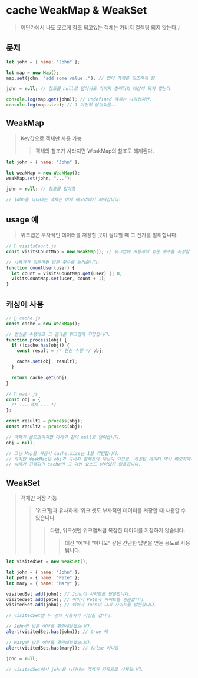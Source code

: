 # cache WeakMap & WeakSet

> 어딘가에서 나도 모르게 참조 되고있는 객체는 가비지 컬렉팅 되지 않는다..!

## 문제

```js
let john = { name: "John" };

let map = new Map();
map.set(john, "add some value.."); // 맵이 객체를 참조하게 됨

john = null; // 참조를 null로 덮어써도 가비지 컬렉터의 대상이 되지 않는다.

console.log(map.get(john)); // undefined 객체는 사라졌지만..
console.log(map.size); // 1 여전히 남아있음..
```

## WeakMap

> Key값으로 객체만 사용 가능
>
> > 객체의 참조가 사라지면 WeakMap의 참조도 해제된다.

```js
let john = { name: "John" };

let weakMap = new WeakMap();
weakMap.set(john, "...");

john = null; // 참조를 덮어씀

// john을 나타내는 객체는 이제 메모리에서 지워집니다!
```

## usage 예

> 위크맵은 부차적인 데이터를 저장할 곳이 필요할 때 그 진가를 발휘합니다.

```js
// 📁 visitsCount.js
const visitsCountMap = new WeakMap(); // 위크맵에 사용자의 방문 횟수를 저장함

// 사용자가 방문하면 방문 횟수를 늘려줍니다.
function countUser(user) {
  let count = visitsCountMap.get(user) || 0;
  visitsCountMap.set(user, count + 1);
}
```

## 캐싱에 사용

```js
// 📁 cache.js
const cache = new WeakMap();

// 연산을 수행하고 그 결과를 위크맵에 저장합니다.
function process(obj) {
  if (!cache.has(obj)) {
    const result = /* 연산 수행 */ obj;

    cache.set(obj, result);
  }

  return cache.get(obj);
}

// 📁 main.js
const obj = {
  /* ... 객체 ... */
};

const result1 = process(obj);
const result2 = process(obj);

// 객체가 쓸모없어지면 아래와 같이 null로 덮어씁니다.
obj = null;

// 그냥 Map을 사용시 cache.size는 1을 리턴합니다.
// 하지만 WeakMap은 obj가 가비지 컬렉션의 대상이 되므로, 캐싱된 데이터 역시 메모리에서 삭제될 겁니다.
// 삭제가 진행되면 cache엔 그 어떤 요소도 남아있지 않을겁니다.
```

## WeakSet

> 객체만 저장 가능
>
> > '위크’맵과 유사하게 '위크’셋도 부차적인 데이터를 저장할 때 사용할 수 있습니다.
> >
> > > 다만, 위크셋엔 위크맵처럼 복잡한 데이터를 저장하지 않습니다.
> > >
> > > > 대신 "예"나 “아니오” 같은 간단한 답변을 얻는 용도로 사용됩니다.

```js
let visitedSet = new WeakSet();

let john = { name: "John" };
let pete = { name: "Pete" };
let mary = { name: "Mary" };

visitedSet.add(john); // John이 사이트를 방문합니다.
visitedSet.add(pete); // 이어서 Pete가 사이트를 방문합니다.
visitedSet.add(john); // 이어서 John이 다시 사이트를 방문합니다.

// visitedSet엔 두 명의 사용자가 저장될 겁니다.

// John의 방문 여부를 확인해보겠습니다.
alert(visitedSet.has(john)); // true 예

// Mary의 방문 여부를 확인해보겠습니다.
alert(visitedSet.has(mary)); // false 아니요

john = null;

// visitedSet에서 john을 나타내는 객체가 자동으로 삭제됩니다.
```
